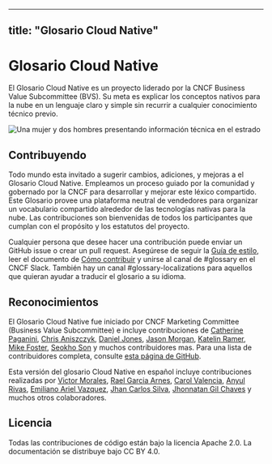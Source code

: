 
---
title: "Glosario Cloud Native"
---

# Glosario Cloud Native

El Glosario Cloud Native es un proyecto liderado por la CNCF Business Value Subcommittee (BVS). Su meta es explicar los conceptos nativos para la nube en un lenguaje claro y simple sin recurrir a cualquier conocimiento técnico previo.

<p><img class="mt-5" src="/images/homepage/stage.jpg" alt="Una mujer y dos hombres presentando información técnica en el estrado"></p>

## Contribuyendo
Todo mundo esta invitado a sugerir cambios, adiciones, y mejoras a el Glosario Cloud Native. Empleamos un proceso guiado por la comunidad y gobernado por la CNCF para desarrollar y mejorar este léxico compartido. Este Glosario provee una plataforma neutral de vendedores para organizar un vocabulario compartido alrededor de las tecnologías nativas para la nube. Las contribuciones son bienvenidas de todos los participantes que cumplan con el propósito y los estatutos del proyecto.

Cualquier persona que desee hacer una contribución puede enviar un GitHub issue o crear un pull request. Asegúrese de seguir la [Guía de estilo](/style-guide/), leer el documento de [Cómo contribuir](/contribute/) y unirse al canal de #glossary en el CNCF Slack. También hay un canal #glossary-localizations para aquellos que quieran ayudar a traducir el glosario a su idioma.

## Reconocimientos

El Glosario Cloud Native fue iniciado por CNCF Marketing
Committee (Business Value Subcommittee) e incluye
contribuciones de [Catherine Paganini](https://www.linkedin.com/in/catherinepaganini/en/), [Chris Aniszczyk](https://www.linkedin.com/in/caniszczyk/),
[Daniel Jones](https://www.linkedin.com/in/danieljoneseb/?originalSubdomain=uk), [Jason Morgan](https://www.linkedin.com/in/jasonmorgan2/), [Katelin Ramer](https://www.linkedin.com/in/katelinramer/), [Mike Foster](https://www.linkedin.com/in/mfosterche/?originalSubdomain=ca), [Seokho Son](https://www.linkedin.com/in/seokho-son/) y muchos contribuidores mas. Para una lista de contribuidores completa, consulte [esta página de GitHub](https://github.com/cncf/glossary/graphs/contributors).

Esta versión del glosario Cloud Native en español incluye contribuciones realizadas por [Victor Morales](https://www.linkedin.com/in/electrocucaracha/), [Rael Garcia Arnes](https://www.linkedin.com/in/rael/), [Carol Valencia](https://www.linkedin.com/in/carolgv/), [Anyul Rivas](https://www.linkedin.com/in/anyulled/), [Emiliano Ariel Vazquez](https://www.linkedin.com/in/emiliano-ariel-vazquez-42ba5963/), [Jhan Carlos Silva](https://www.linkedin.com/in/shankyjs/), [Jhonnatan Gil Chaves](https://www.linkedin.com/in/jhonnatan-gil-chaves-57773919/)  y muchos otros colaboradores.

## Licencia

Todas las contribuciones de código están bajo la licencia Apache 2.0. La documentación se distribuye bajo CC BY 4.0.
